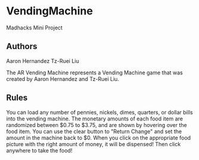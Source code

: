 # VendingMachine
Madhacks Mini Project

## Authors
Aaron Hernandez
Tz-Ruei Liu

The AR Vending Machine represents a Vending Machine game that was created by Aaron Hernandez and Tz-Ruei Liu. 

## Rules
You can load any number of pennies, nickels, dimes, quarters, or dollar bills into the vending machine. The monetary amounts of each food item are randomized between $0.75 to $3.75, and are shown by hovering over the food item. You can use the clear button to "Return Change" and set the amount in the machine back to $0. When you click on the appropriate food picture with the right amount of money, it will be dispensed! Then click anywhere to take the food!


